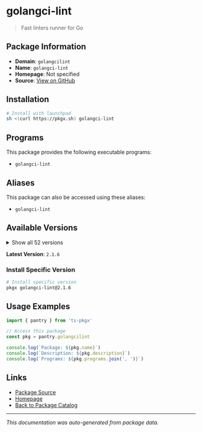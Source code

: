 # golangci-lint

> Fast linters runner for Go

## Package Information

- **Domain**: `golangcilint`
- **Name**: `golangci-lint`
- **Homepage**: Not specified
- **Source**: [View on GitHub](https://github.com/pkgxdev/pantry/tree/main/projects/golangci-lint.run/package.yml)

## Installation

```bash
# Install with launchpad
sh <(curl https://pkgx.sh) golangci-lint
```

## Programs

This package provides the following executable programs:

- `golangci-lint`

## Aliases

This package can also be accessed using these aliases:

- `golangci-lint`

## Available Versions

<details>
<summary>Show all 52 versions</summary>

- `2.1.6`, `2.1.5`, `2.1.4`, `2.1.3`, `2.1.2`
- `2.1.1`, `2.1.0`, `2.0.2`, `2.0.1`, `2.0.0`
- `1.64.8`, `1.64.7`, `1.64.6`, `1.64.5`, `1.64.4`
- `1.64.3`, `1.64.2`, `1.63.4`, `1.63.3`, `1.63.2`
- `1.63.1`, `1.63.0`, `1.62.2`, `1.62.0`, `1.61.0`
- `1.60.3`, `1.60.2`, `1.60.1`, `1.59.1`, `1.59.0`
- `1.58.2`, `1.58.1`, `1.58.0`, `1.57.2`, `1.57.1`
- `1.57.0`, `1.56.2`, `1.56.1`, `1.56.0`, `1.55.2`
- `1.55.1`, `1.55.0`, `1.54.2`, `1.54.1`, `1.53.3`
- `1.53.2`, `1.53.1`, `1.53.0`, `1.52.2`, `1.52.1`
- `1.52.0`, `1.51.2`

</details>

**Latest Version**: `2.1.6`

### Install Specific Version

```bash
# Install specific version
pkgx golangci-lint@2.1.6
```

## Usage Examples

```typescript
import { pantry } from 'ts-pkgx'

// Access this package
const pkg = pantry.golangcilint

console.log(`Package: ${pkg.name}`)
console.log(`Description: ${pkg.description}`)
console.log(`Programs: ${pkg.programs.join(', ')}`)
```

## Links

- [Package Source](https://github.com/pkgxdev/pantry/tree/main/projects/golangci-lint.run/package.yml)
- [Homepage](#)
- [Back to Package Catalog](../package-catalog.md)

---

*This documentation was auto-generated from package data.*
